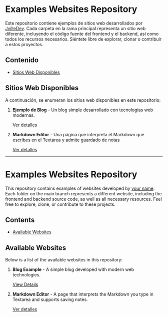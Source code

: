 # Examples Websites Repository

Este repositorio contiene ejemplos de sitios web desarrollados por [JvilleDev](https://github.com/JvilleDev). Cada carpeta en la rama principal representa un sitio web diferente, incluyendo el código fuente del frontend y el backend, así como todos los recursos necesarios. Siéntete libre de explorar, clonar o contribuir a estos proyectos.

## Contenido
- [Sitios Web Disponibles](#sitios-web-disponibles)
## Sitios Web Disponibles
A continuación, se enumeran los sitios web disponibles en este repositorio:

1. **Ejemplo de Blog** - Un blog simple desarrollado con tecnologías web modernas.

    [Ver detalles](/Blog)
2. **Markdown Editor** - Una página que interpreta el Markdown que escribes en el Textarea y admite guardado de notas

    [Ver detalles](/Markdown-editor)

---

# Examples Websites Repository

This repository contains examples of websites developed by [your name](https://github.com/JvilleDev). Each folder on the main branch represents a different website, including the frontend and backend source code, as well as all necessary resources. Feel free to explore, clone, or contribute to these projects.

## Contents
- [Available Websites](#available-websites)
## Available Websites
Below is a list of the available websites in this repository:

1. **Blog Example** - A simple blog developed with modern web technologies.

    [View Details](/Blog)
2. **Markdown Editor** - A page that interprets the Markdown you type in Textarea and supports saving notes.

    [Ver detalles](/Markdown-editor)
